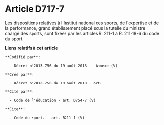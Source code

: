 # Article D717-7

Les dispositions relatives à l'Institut national des sports, de l'expertise et de la performance, grand établissement placé
sous la tutelle du ministre chargé des sports, sont fixées par les articles R. 211-1 à R. 211-18-6 du code du sport.

**Liens relatifs à cet article**

	**Codifié par**:

	  - Décret n°2013-756 du 19 août 2013 -  Annexe (V)

	**Créé par**:

	  - Décret n°2013-756 du 19 août 2013 - art.

	**Cité par**:

	  - Code de l'éducation - art. D754-7 (V)

	**Cite**:

	  - Code du sport. - art. R211-1 (V)
